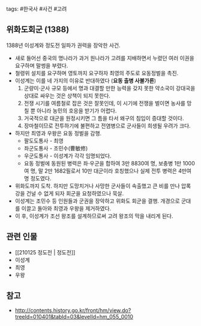 tags: #한국사 #사건 #고려 

## 위화도회군 (1388)
1388년 이성계와 정도전 일파가 권력을 장악한 사건.

- 새로 들어선 중국의 명나라가 과거 원나라가 고려를 지배하면서 누렸던 여러 이권을 요구하며 말썽을 부렸다. 
- 철령위 설치를 요구하며 영토까지 요구하자 최영의 주도로 요동정벌을 촉진.
- 이성계는 이를 네 가지의 이유로 반대하였다  (**요동 출병 사불가론**)
	1. 군량미⋅군사 규모 등에서 명과 대결할 만한 능력을 갖지 못한 약소국이 강대국을 상대로 싸우는 것은 상책이 되지 못한다. 
	2. 전쟁 시기를 여름철로 잡은 것은 잘못인데, 이 시기에 전쟁을 벌이면 농사를 망칠 뿐 아니라 농민의 호응을 받기가 어렵다. 
	3. 거국적으로 대군을 원정시키면 그 틈을 타서 왜구의 침입이 증대할 것이다. 
	4. 장마철이므로 전투하기에 불편하고 전염병으로 군사들이 희생될 우려가 크다.
- 하지만 최영과 우왕은 요동 정벌을 감행. 
	- 팔도도통사 - 최영
	- 좌군도통사 - 조민수(曹敏修)
	- 우군도통사 - 이성계가 각각 임명되었다. 
	- 요동 정벌에 동원된 병력은 좌⋅우군을 합하여 3만 8830여 명, 보충병 1만 1000여 명, 말 2만 1682필로서 10만 대군이라 호칭했으나 실제 전투 병력은 4만여 명 정도였다.
- 위화도까지 도착. 하지만 도망치거나 사망한 군사들이 속출했고 큰 비를 만나 압록강을 건널 수 없게 되자 회군을 요청하였으나 묵살.
- 이성계는 조민수 등 인원들과 군권을 장악하고 위화도 회군을 결행. 개경으로 군대를 이끌고 돌아와 최영과 우왕을 제거하였다.
- 이 후, 이성계가 조선 왕조를 설계하므로써 고려 왕조의 막을 내리게 된다.

## 관련 인물
- [[210125 정도전 | 정도전]]
- 이성계
- 최영
- 우왕

## 참고
- http://contents.history.go.kr/front/hm/view.do?treeId=010401&tabId=03&levelId=hm_055_0010